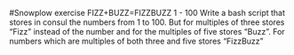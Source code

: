 #Snowplow exercise FIZZ+BUZZ=FIZZBUZZ 1 - 100
Write a bash script that stores in consul the numbers from 1 to 100. But for multiples
of three stores “Fizz” instead of the number and for the multiples of five stores
“Buzz”. For numbers which are multiples of both three and five stores “FizzBuzz”